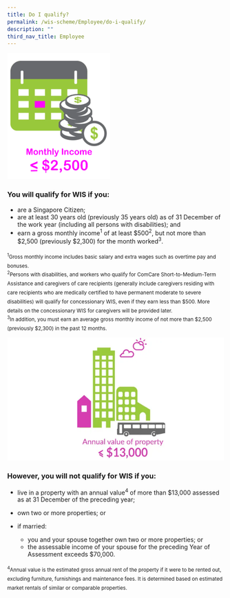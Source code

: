 ```yaml
---
title: Do I qualify?
permalink: /wis-scheme/Employee/do-i-qualify/
description: ""
third_nav_title: Employee
---
```

<img class="Icon" src="/images/WIS%20Scheme/WIS2023.png" align="centre">

### You will qualify for WIS if you:
* are a Singapore Citizen;
* are at least 30 years old (previously 35 years old) as of 31 December of the work year (including all persons with disabilities); and
* earn a gross monthly income<sup>1</sup> of at least $500<sup>2</sup>, but not more than $2,500 (previously $2,300) for the month worked<sup>3</sup>.

<sub><sup>1</sup>Gross monthly income includes basic salary and extra wages such as overtime pay and bonuses.<br>
<sup>2</sup>Persons with disabilities, and workers who qualify for ComCare Short-to-Medium-Term Assistance and caregivers of care recipients (generally include caregivers residing with care recipients who are medically certified to have permanent moderate to severe disabilities) will qualify for concessionary WIS, even if they earn less than $500. More details on the concessionary WIS for caregivers will be provided later.<br>
<sup>3</sup>In addition, you must earn an average gross monthly income of not more than $2,500 (previously $2,300) in the past 12 months.</sub>

![annual value](/images/WIS%20Scheme/WIS3.png)

### However, you will **not** qualify for WIS if you:
* live in a property with an annual value<sup>4</sup> of more than $13,000 assessed as at 31 December of the preceding year;

* own two or more properties; or

 * if married: 
   * you and your spouse together own two or more properties; or 
   * the assessable income of your spouse for the preceding Year of Assessment exceeds $70,000.

<sub><sup>4</sup>Annual value is the estimated gross annual rent of the property if it were to be rented out, excluding furniture, furnishings and maintenance fees. It is determined based on estimated market rentals of similar or comparable properties.</sub>

<style>
	img.Icon {
  height: 47.5%;
  width: 47.5%;
}
	</style>